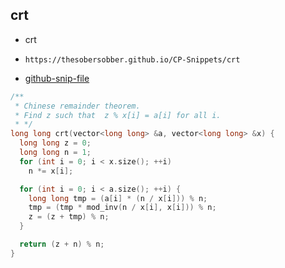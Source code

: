 
## crt

- crt
- ```
  https://thesobersobber.github.io/CP-Snippets/crt
  ```
- [github-snip-file](https://github.com/theSoberSobber/CP-Snippets/blob/main/snippets.json#L476)

```cpp
/**
 * Chinese remainder theorem.
 * Find z such that  z % x[i] = a[i] for all i.
 * */
long long crt(vector<long long> &a, vector<long long> &x) {
  long long z = 0;
  long long n = 1;
  for (int i = 0; i < x.size(); ++i)
    n *= x[i];

  for (int i = 0; i < a.size(); ++i) {
    long long tmp = (a[i] * (n / x[i])) % n;
    tmp = (tmp * mod_inv(n / x[i], x[i])) % n;
    z = (z + tmp) % n;
  }

  return (z + n) % n;
}
```
